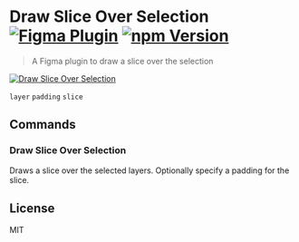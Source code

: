 # Draw Slice Over Selection [![Figma Plugin](https://img.shields.io/badge/figma-Draw%20Slice%20Over%20Selection-1BC47D.svg)](https://figma.com/c/plugin/767379335945775056/Draw-Slice-Over-Selection) [![npm Version](https://img.shields.io/npm/v/figma-draw-slice-over-selection.svg)](https://www.npmjs.com/package/figma-draw-slice-over-selection)

> A Figma plugin to draw a slice over the selection

[![Draw Slice Over Selection](https://raw.githubusercontent.com/yuanqing/figma-plugins/master/packages/figma-draw-slice-over-selection/media/cover.png)](https://figma.com/c/plugin/767379335945775056/Draw-Slice-Over-Selection)

`layer` `padding` `slice`

## Commands

### Draw Slice Over Selection

Draws a slice over the selected layers. Optionally specify a padding for the slice.

## License

MIT
